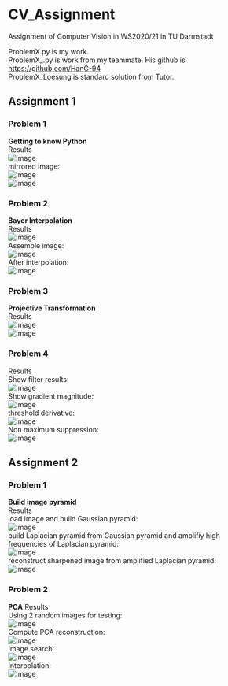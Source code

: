 # CV_Assignment
 Assignment of Computer Vision in WS2020/21 in TU Darmstadt

ProblemX.py is my work.  
ProblemX_.py is work from my teammate. His github is https://github.com/HanG-94  
ProblemX_Loesung is standard solution from Tutor.  

## Assignment 1
### Problem 1
**Getting to know Python**  
Results  
![image](https://user-images.githubusercontent.com/38099452/114175009-c5769280-9939-11eb-8188-385d5551b7be.png)  
mirrored image:  
![image](https://user-images.githubusercontent.com/38099452/114175069-da532600-9939-11eb-8123-abf86b944282.png)  
![image](https://user-images.githubusercontent.com/38099452/114175119-ea6b0580-9939-11eb-8dde-9b3520225543.png)  
### Problem 2
**Bayer Interpolation**  
Results  
![image](https://user-images.githubusercontent.com/38099452/114175266-1b4b3a80-993a-11eb-9313-033d41c1d77d.png)  
Assemble image:  
![image](https://user-images.githubusercontent.com/38099452/114175297-269e6600-993a-11eb-9ad0-f3ab8b6a2ede.png)  
After interpolation:  
![image](https://user-images.githubusercontent.com/38099452/114175327-2e5e0a80-993a-11eb-8ba4-9bc9f21c9be7.png)  
### Problem 3
**Projective Transformation**  
Results  
![image](https://user-images.githubusercontent.com/38099452/114176148-0fac4380-993b-11eb-8148-1ede842b57ae.png)  
![image](https://user-images.githubusercontent.com/38099452/114176168-15098e00-993b-11eb-897b-1e6cef6c7f62.png)  
### Problem 4
Results  
Show filter results:  
![image](https://user-images.githubusercontent.com/38099452/114176825-f8ba2100-993b-11eb-8d95-864774523403.png)  
Show gradient magnitude:  
![image](https://user-images.githubusercontent.com/38099452/114176953-18e9e000-993c-11eb-8390-8f0c618e5922.png)  
threshold derivative:  
![image](https://user-images.githubusercontent.com/38099452/114177008-2dc67380-993c-11eb-8966-bda5bb336a58.png)  
Non maximum suppression:  
![image](https://user-images.githubusercontent.com/38099452/114177073-420a7080-993c-11eb-9220-cf98d7e63c4d.png)  
## Assignment 2
### Problem 1
**Build image pyramid**  
Results  
load image and build Gaussian pyramid:  
![image](https://user-images.githubusercontent.com/38099452/114177661-f86e5580-993c-11eb-803a-796cee0eb1b0.png)  
build Laplacian pyramid from Gaussian pyramid and amplifiy high frequencies of Laplacian pyramid:  
![image](https://user-images.githubusercontent.com/38099452/114177900-3d928780-993d-11eb-8228-30c555202928.png)  
reconstruct sharpened image from amplified Laplacian pyramid:  
![image](https://user-images.githubusercontent.com/38099452/114177932-48e5b300-993d-11eb-829e-b83f97073a56.png)  
### Problem 2
**PCA**
Results  
Using 2 random images for testing:  
![image](https://user-images.githubusercontent.com/38099452/114178649-4e8fc880-993e-11eb-9d11-278ba9be31c7.png)  
Compute PCA reconstruction:  
![image](https://user-images.githubusercontent.com/38099452/114178740-68311000-993e-11eb-8ffe-448db1c281d5.png)  
Image search:  
![image](https://user-images.githubusercontent.com/38099452/114178877-9151a080-993e-11eb-8dfa-91f2a9ec368b.png)  
Interpolation:  
![image](https://user-images.githubusercontent.com/38099452/114178977-b514e680-993e-11eb-8f2b-e23305045789.png)




